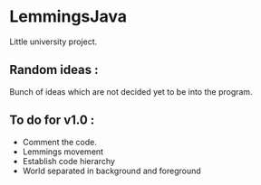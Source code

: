 # LemmingsJava
Little university project.

## Random ideas :
Bunch of ideas which are not decided yet to be into the program.

## To do for v1.0 :

* Comment the code.
* Lemmings movement
* Establish code hierarchy
* World separated in background and foreground
